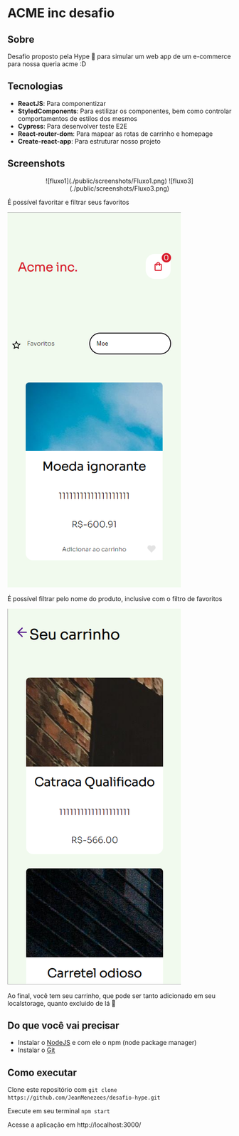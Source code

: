 <h1 align="left">ACME inc desafio</h1>

## Sobre

Desafio proposto pela Hype 🏢 para simular um web app de um e-commerce para nossa queria acme :D

## Tecnologias

- **ReactJS**: Para componentizar
- **StyledComponents**: Para estilizar os componentes, bem como controlar comportamentos de estilos dos mesmos
- **Cypress**: Para desenvolver teste E2E
- **React-router-dom**: Para mapear as rotas de carrinho e homepage
- **Create-react-app**: Para estruturar nosso projeto

## Screenshots

<div align="center">
  ![fluxo1](./public/screenshots/Fluxo1.png)
  ![fluxo3](./public/screenshots/Fluxo3.png)
</div>

É possível favoritar e filtrar seus favoritos

![fluxo2](./public/screenshots/Fluxo2.png)

É possível filtrar pelo nome do produto, inclusive com o filtro de favoritos

![fluxo4](./public/screenshots/Fluxo4.png)

Ao final, você tem seu carrinho, que pode ser tanto adicionado em seu localstorage, quanto excluido de lá 🥇

## Do que você vai precisar

- Instalar o [NodeJS](https://nodejs.org/en/) e com ele o npm (node package manager)
- Instalar o [Git](https://git-scm.com/book/pt-br/v2/Come%C3%A7ando-Instalando-o-Git)

## Como executar

Clone este repositório com `git clone https://github.com/JeanMenezees/desafio-hype.git`

Execute em seu terminal  `npm start`

Acesse a aplicação em http://localhost:3000/
